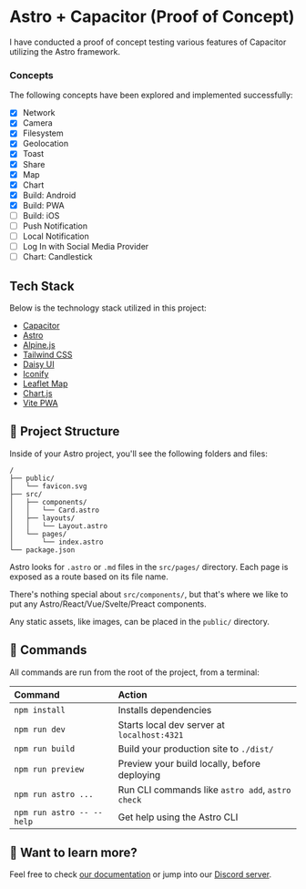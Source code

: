 # Astro + Capacitor (Proof of Concept)

I have conducted a proof of concept testing various features of Capacitor utilizing the Astro framework.

### Concepts

The following concepts have been explored and implemented successfully:

- [x] Network
- [x] Camera
- [x] Filesystem
- [x] Geolocation
- [x] Toast
- [x] Share
- [x] Map
- [x] Chart
- [x] Build: Android
- [x] Build: PWA
- [ ] Build: iOS
- [ ] Push Notification
- [ ] Local Notification
- [ ] Log In with Social Media Provider
- [ ] Chart: Candlestick

## Tech Stack

Below is the technology stack utilized in this project:

- [Capacitor](https://capacitorjs.com/)
- [Astro](https://astro.build/)
- [Alpine.js](https://alpinejs.dev/)
- [Tailwind CSS](https://tailwindcss.com/)
- [Daisy UI](https://daisyui.com/)
- [Iconify](https://iconify.design/)
- [Leaflet Map](https://leafletjs.com/)
- [Chart.js](https://www.chartjs.org/)
- [Vite PWA](https://vite-pwa-org.netlify.app/)

## 🚀 Project Structure

Inside of your Astro project, you'll see the following folders and files:

```text
/
├── public/
│   └── favicon.svg
├── src/
│   ├── components/
│   │   └── Card.astro
│   ├── layouts/
│   │   └── Layout.astro
│   └── pages/
│       └── index.astro
└── package.json
```

Astro looks for `.astro` or `.md` files in the `src/pages/` directory. Each page is exposed as a route based on its file name.

There's nothing special about `src/components/`, but that's where we like to put any Astro/React/Vue/Svelte/Preact components.

Any static assets, like images, can be placed in the `public/` directory.

## 🧞 Commands

All commands are run from the root of the project, from a terminal:

| Command                   | Action                                           |
| :------------------------ | :----------------------------------------------- |
| `npm install`             | Installs dependencies                            |
| `npm run dev`             | Starts local dev server at `localhost:4321`      |
| `npm run build`           | Build your production site to `./dist/`          |
| `npm run preview`         | Preview your build locally, before deploying     |
| `npm run astro ...`       | Run CLI commands like `astro add`, `astro check` |
| `npm run astro -- --help` | Get help using the Astro CLI                     |

## 👀 Want to learn more?

Feel free to check [our documentation](https://docs.astro.build) or jump into our [Discord server](https://astro.build/chat).
